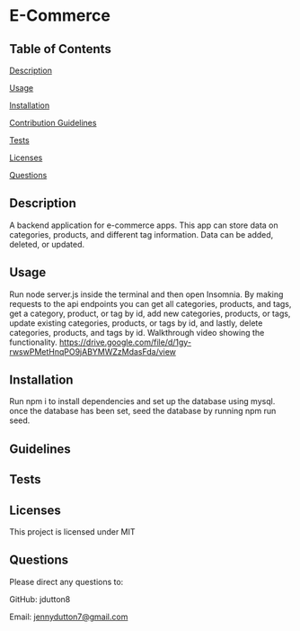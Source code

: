 # E-Commerce

## Table of Contents
 [Description](#description)

 [Usage](#usage)

 [Installation](#installation)

 [Contribution Guidelines](#guidelines)

 [Tests](#tests)

 [Licenses](#licenses)

 [Questions](#questions)

## Description
 A backend application for e-commerce apps. This app can store data on categories, products, and different tag information. Data can be added, deleted, or updated. 

## Usage
 Run node server.js inside the terminal and then open Insomnia. By making requests to the api endpoints you can get all categories, products, and tags, get a category, product, or tag by id, add new categories, products, or tags, update existing categories, products, or tags by id, and lastly, delete categories, products, and tags by id.
 Walkthrough video showing the functionality.
https://drive.google.com/file/d/1gy-rwswPMetHnqPO9jABYMWZzMdasFda/view

## Installation
 Run npm i to install dependencies and set up the database using mysql. once the database has been set, seed the database by running npm run seed.

## Guidelines
 

## Tests
 

## Licenses
 This project is licensed under MIT

## Questions
 Please direct any questions to:

 GitHub: jdutton8

 Email: jennydutton7@gmail.com
